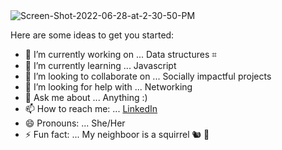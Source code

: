
<img src="https://i.ibb.co/X4wDfVr/Screen-Shot-2022-06-28-at-2-30-50-PM.png" alt="Screen-Shot-2022-06-28-at-2-30-50-PM" border="0">




Here are some ideas to get you started:

- 🔭 I’m currently working on ... Data structures ⌗
- 🌱 I’m currently learning ... Javascript 
- 👯 I’m looking to collaborate on ... Socially impactful projects
- 🤔 I’m looking for help with ... Networking
- 💬 Ask me about ... Anything :) 
- 📫 How to reach me: ... <a href="https://www.linkedin.com/in/leilannidev/">LinkedIn</a>
- 😄 Pronouns: ... She/Her
- ⚡ Fun fact: ... My neighboor is a squirrel 🐿 🥜
